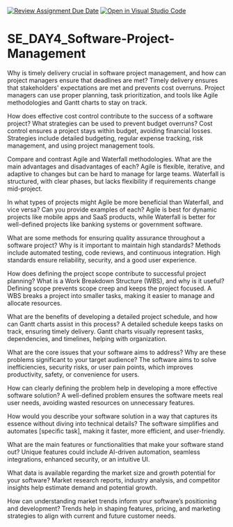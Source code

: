[![Review Assignment Due Date](https://classroom.github.com/assets/deadline-readme-button-22041afd0340ce965d47ae6ef1cefeee28c7c493a6346c4f15d667ab976d596c.svg)](https://classroom.github.com/a/9pw6JKcu)
[![Open in Visual Studio Code](https://classroom.github.com/assets/open-in-vscode-2e0aaae1b6195c2367325f4f02e2d04e9abb55f0b24a779b69b11b9e10269abc.svg)](https://classroom.github.com/online_ide?assignment_repo_id=18498997&assignment_repo_type=AssignmentRepo)
# SE_DAY4_Software-Project-Management
Why is timely delivery crucial in software project management, and how can project managers ensure that deadlines are met?
Timely delivery ensures that stakeholders' expectations are met and prevents cost overruns. Project managers can use proper planning, task prioritization, and tools like Agile methodologies and Gantt charts to stay on track.

How does effective cost control contribute to the success of a software project? What strategies can be used to prevent budget overruns?
Cost control ensures a project stays within budget, avoiding financial losses. Strategies include detailed budgeting, regular expense tracking, risk management, and using project management tools.

Compare and contrast Agile and Waterfall methodologies. What are the main advantages and disadvantages of each?
Agile is flexible, iterative, and adaptive to changes but can be hard to manage for large teams. Waterfall is structured, with clear phases, but lacks flexibility if requirements change mid-project.

In what types of projects might Agile be more beneficial than Waterfall, and vice versa? Can you provide examples of each?
Agile is best for dynamic projects like mobile apps and SaaS products, while Waterfall is better for well-defined projects like banking systems or government software.

What are some methods for ensuring quality assurance throughout a software project? Why is it important to maintain high standards?
Methods include automated testing, code reviews, and continuous integration. High standards ensure reliability, security, and a good user experience.

How does defining the project scope contribute to successful project planning? What is a Work Breakdown Structure (WBS), and why is it useful?
Defining scope prevents scope creep and keeps the project focused. A WBS breaks a project into smaller tasks, making it easier to manage and allocate resources.

What are the benefits of developing a detailed project schedule, and how can Gantt charts assist in this process?
A detailed schedule keeps tasks on track, ensuring timely delivery. Gantt charts visually represent tasks, dependencies, and timelines, helping with organization.

What are the core issues that your software aims to address? Why are these problems significant to your target audience?
The software aims to solve inefficiencies, security risks, or user pain points, which improves productivity, safety, or convenience for users.

How can clearly defining the problem help in developing a more effective software solution?
A well-defined problem ensures the software meets real user needs, avoiding wasted resources on unnecessary features.

How would you describe your software solution in a way that captures its essence without diving into technical details?
The software simplifies and automates [specific task], making it faster, more efficient, and user-friendly.

What are the main features or functionalities that make your software stand out?
Unique features could include AI-driven automation, seamless integrations, enhanced security, or an intuitive UI.

What data is available regarding the market size and growth potential for your software?
Market research reports, industry analysis, and competitor insights help estimate demand and potential growth.

How can understanding market trends inform your software’s positioning and development?
Trends help in shaping features, pricing, and marketing strategies to align with current and future customer needs.

